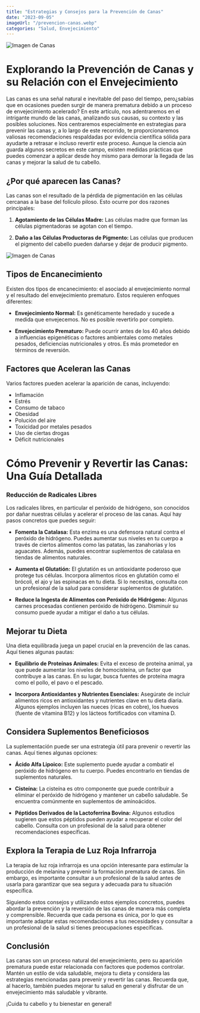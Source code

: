 ```yaml
---
title: "Estrategias y Consejos para la Prevención de Canas"
date: "2023-09-05"
imageUrl: "/prevencion-canas.webp"
categories: "Salud, Envejecimiento"
---
```


![Imagen de Canas](/prevencion-canas.webp)

# Explorando la Prevención de Canas y su Relación con el Envejecimiento

Las canas es una señal natural e inevitable del paso del tiempo, pero¿sabías que en ocasiones pueden surgir de manera prematura debido a un proceso de envejecimiento acelerado? En este artículo, nos adentraremos en el intrigante mundo de las canas, analizando sus causas, su contexto y las posibles soluciones. Nos centraremos especialmente en estrategias para prevenir las canas y, a lo largo de este recorrido, te proporcionaremos valiosas recomendaciones respaldadas por evidencia científica sólida para ayudarte a retrasar e incluso revertir este proceso. Aunque la ciencia aún guarda algunos secretos en este campo, existen medidas prácticas que puedes comenzar a aplicar desde hoy mismo para demorar la llegada de las canas y mejorar la salud de tu cabello.

## ¿Por qué aparecen las Canas?

Las canas son el resultado de la pérdida de pigmentación en las células cercanas a la base del folículo piloso. Esto ocurre por dos razones principales:

1. **Agotamiento de las Células Madre:** Las células madre que forman las células pigmentadoras se agotan con el tiempo.

2. **Daño a las Células Productoras de Pigmento:** Las células que producen el pigmento del cabello pueden dañarse y dejar de producir pigmento.

![Imagen de Canas](/canas.webp)

## Tipos de Encanecimiento

Existen dos tipos de encanecimiento: el asociado al envejecimiento normal y el resultado del envejecimiento prematuro. Estos requieren enfoques diferentes:

- **Envejecimiento Normal:** Es genéticamente heredado y sucede a medida que envejecemos. No es posible revertirlo por completo.

- **Envejecimiento Prematuro:** Puede ocurrir antes de los 40 años debido a influencias epigenéticas o factores ambientales como metales pesados, deficiencias nutricionales y otros. Es más prometedor en términos de reversión.

## Factores que Aceleran las Canas

Varios factores pueden acelerar la aparición de canas, incluyendo:

- Inflamación
- Estrés
- Consumo de tabaco
- Obesidad
- Polución del aire
- Toxicidad por metales pesados
- Uso de ciertas drogas
- Déficit nutricionales

# Cómo Prevenir y Revertir las Canas: Una Guía Detallada

### Reducción de Radicales Libres

Los radicales libres, en particular el peróxido de hidrógeno, son conocidos por dañar nuestras células y acelerar el proceso de las canas. Aquí hay pasos concretos que puedes seguir:

- **Fomenta la Catalasa:** Esta enzima es una defensora natural contra el peróxido de hidrógeno. Puedes aumentar sus niveles en tu cuerpo a través de ciertos alimentos como las patatas, las zanahorias y los aguacates. Además, puedes encontrar suplementos de catalasa en tiendas de alimentos naturales.

- **Aumenta el Glutatión:** El glutatión es un antioxidante poderoso que protege tus células. Incorpora alimentos ricos en glutatión como el brócoli, el ajo y las espinacas en tu dieta. Si lo necesitas, consulta con un profesional de la salud para considerar suplementos de glutatión.

- **Reduce la Ingesta de Alimentos con Peróxido de Hidrógeno:** Algunas carnes procesadas contienen peróxido de hidrógeno. Disminuir su consumo puede ayudar a mitigar el daño a tus células.

## Mejorar tu Dieta

Una dieta equilibrada juega un papel crucial en la prevención de las canas. Aquí tienes algunas pautas:

- **Equilibrio de Proteínas Animales:** Evita el exceso de proteína animal, ya que puede aumentar los niveles de homocisteína, un factor que contribuye a las canas. En su lugar, busca fuentes de proteína magra como el pollo, el pavo o el pescado.

- **Incorpora Antioxidantes y Nutrientes Esenciales:** Asegúrate de incluir alimentos ricos en antioxidantes y nutrientes clave en tu dieta diaria. Algunos ejemplos incluyen las nueces (ricas en cobre), los huevos (fuente de vitamina B12) y los lácteos fortificados con vitamina D.

## Considera Suplementos Beneficiosos

La suplementación puede ser una estrategia útil para prevenir o revertir las canas. Aquí tienes algunas opciones:

- **Ácido Alfa Lipoico:** Este suplemento puede ayudar a combatir el peróxido de hidrógeno en tu cuerpo. Puedes encontrarlo en tiendas de suplementos naturales.

- **Cisteína:** La cisteína es otro componente que puede contribuir a eliminar el peróxido de hidrógeno y mantener un cabello saludable. Se encuentra comúnmente en suplementos de aminoácidos.

- **Péptidos Derivados de la Lactoferrina Bovina:** Algunos estudios sugieren que estos péptidos pueden ayudar a recuperar el color del cabello. Consulta con un profesional de la salud para obtener recomendaciones específicas.

## Explora la Terapia de Luz Roja Infrarroja

La terapia de luz roja infrarroja es una opción interesante para estimular la producción de melanina y prevenir la formación prematura de canas. Sin embargo, es importante consultar a un profesional de la salud antes de usarla para garantizar que sea segura y adecuada para tu situación específica.

Siguiendo estos consejos y utilizando estos ejemplos concretos, puedes abordar la prevención y la reversión de las canas de manera más completa y comprensible. Recuerda que cada persona es única, por lo que es importante adaptar estas recomendaciones a tus necesidades y consultar a un profesional de la salud si tienes preocupaciones específicas.

## Conclusión

Las canas son un proceso natural del envejecimiento, pero su aparición prematura puede estar relacionada con factores que podemos controlar. Mantén un estilo de vida saludable, mejora tu dieta y considera las estrategias mencionadas para prevenir y revertir las canas. Recuerda que, al hacerlo, también puedes mejorar tu salud en general y disfrutar de un envejecimiento más saludable y vibrante.

¡Cuida tu cabello y tu bienestar en general!
